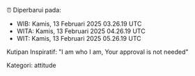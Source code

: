 ⏰ Diperbarui pada:
- WIB: Kamis, 13 Februari 2025 03.26.19 UTC
- WITA: Kamis, 13 Februari 2025 04.26.19 UTC
- WIT: Kamis, 13 Februari 2025 05.26.19 UTC

Kutipan Inspiratif:
"I am who I am, Your approval is not needed"


Kategori: attitude

